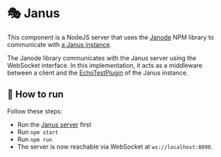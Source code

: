 # 🎭 Janus

This component is a NodeJS server that uses the [Janode](https://github.com/meetecho/janode) NPM library to communicate with [a Janus instance](../janus/).

The Janode library communicates with the Janus server using the WebSocket interface. In this implementation, it acts as a middleware between a client and the [EchoTestPlugin](https://janus.conf.meetecho.com/docs/echotest.html) of the Janus instance.

## 🏃 How to run

Follow these steps:

- Run the [Janus server](../janus/) first
- Run `npm start`
- Run `npm run`
- The server is now reachable via WebSocket at `ws://localhost:8090`.
